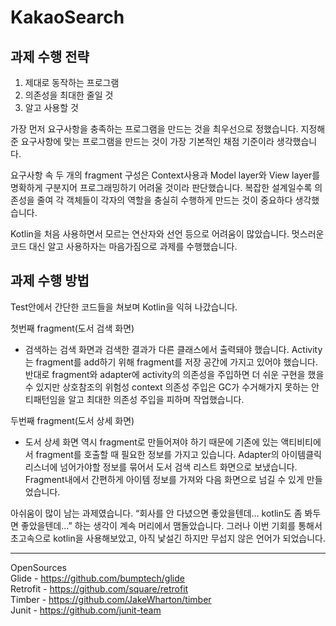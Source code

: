 # KakaoSearch


### <h2>과제 수행 전략</h2> 
1.	제대로 동작하는 프로그램
2.	의존성을 최대한 줄일 것
3.	알고 사용할 것

가장 먼저 요구사항을 충족하는 프로그램을 만드는 것을 최우선으로 정했습니다. 
지정해준 요구사항에 맞는 프로그램을 만드는 것이 가장 기본적인 채점 기준이라 생각했습니다.

요구사항 속 두 개의 fragment 구성은 Context사용과 Model layer와 View layer를 명확하게 구분지어
프로그래밍하기 어려울 것이라 판단했습니다. 복잡한 설계일수록 의존성을 줄여 각 객체들이 각자의 역할을 충실히
수행하게 만드는 것이 중요하다 생각했습니다.

Kotlin을 처음 사용하면서 모르는 연산자와 선언 등으로 어려움이 많았습니다. 
멋스러운 코드 대신 알고 사용하자는 마음가짐으로 과제를 수행했습니다.


### <h2>과제 수행 방법</h2>

Test안에서 간단한 코드들을 쳐보며 Kotlin을 익혀 나갔습니다. 

첫번째 fragment(도서 검색 화면)
-	검색하는 검색 화면과 검색한 결과가 다른 클래스에서 출력돼야 했습니다.
Activity는 fragment를 add하기 위해 fragment를 저장 공간에 가지고 있어야 했습니다. 
반대로 fragment와 adapter에 activity의 의존성을 주입하면 더 쉬운 구현을 했을 수 있지만 
상호참조의 위험성 context 의존성 주입은 GC가 수거해가지 못하는 안티패턴임을 알고 최대한 의존성 
주입을 피하며 작업했습니다.

두번째 fragment(도서 상세 화면)
-	도서 상세 화면 역시 fragment로 만들어져야 하기 때문에 기존에 있는 액티비티에서
fragment를 호출할 때 필요한 정보를 가지고 있습니다. Adapter의 아이템클릭리스너에 넘어가야할 
정보를 묶어서 도서 검색 리스트 화면으로 보냈습니다. Fragment내에서 간편하게 아이템 정보를 가져와 
다음 화면으로 넘길 수 있게 만들었습니다.


아쉬움이 많이 남는 과제였습니다. “회사를 안 다녔으면 좋았을텐데… kotlin도 좀 봐두면 좋았을텐데…” 하는 생각이 
계속 머리에서 맴돌았습니다. 그러나 이번 기회를 통해서 초고속으로 kotlin을 사용해보았고, 아직 낯설긴 하지만 
무섭지 않은 언어가 되었습니다. 



<hr>

OpenSources<br>
Glide - https://github.com/bumptech/glide <br>
Retrofit - https://github.com/square/retrofit<br>
Timber - https://github.com/JakeWharton/timber<br>
Junit - https://github.com/junit-team<br>




